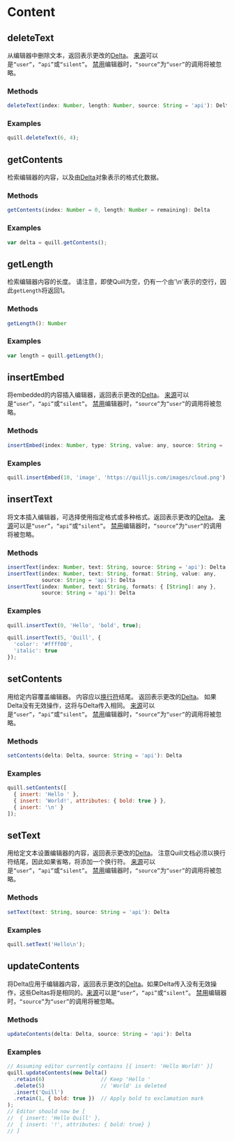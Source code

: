 # Content
## deleteText
从编辑器中删除文本，返回表示更改的[Delta](https://quilljs.com/guides/designing-the-delta-format/)。 [来源](https://quilljs.com/docs/api/#events)可以是`“user”`，`“api”`或`“silent”`。 [禁用](https://quilljs.com/docs/api/#disable)编辑器时，`“source”`为`“user”`的调用将被忽略。

### Methods
```javascript
deleteText(index: Number, length: Number, source: String = 'api'): Delta
```

### Examples
```javascript
quill.deleteText(6, 4);
```

## getContents
检索编辑器的内容，以及由[Delta](https://quilljs.com/guides/designing-the-delta-format/)对象表示的格式化数据。

### Methods
```javascript
getContents(index: Number = 0, length: Number = remaining): Delta
```

### Examples
```javascript
var delta = quill.getContents();
```

## getLength
检索编辑器内容的长度。 请注意，即使Quill为空，仍有一个由'\n'表示的空行，因此`getLength`将返回1。

### Methods
```javascript
getLength(): Number
```

### Examples
```javascript
var length = quill.getLength();
```

## insertEmbed
将embedded的内容插入编辑器，返回表示更改的[Delta](https://quilljs.com/guides/designing-the-delta-format/)。 [来源](https://quilljs.com/docs/api/#events)可以是`“user”`，`“api”`或`“silent”`。 [禁用](https://quilljs.com/docs/api/#disable)编辑器时，`“source”`为`“user”`的调用将被忽略。

### Methods
```javascript
insertEmbed(index: Number, type: String, value: any, source: String = 'api'): Delta
```

### Examples
```javascript
quill.insertEmbed(10, 'image', 'https://quilljs.com/images/cloud.png');
```

## insertText
将文本插入编辑器，可选择使用指定格式或多种格式。返回表示更改的[Delta](https://quilljs.com/guides/designing-the-delta-format/)。 [来源](https://quilljs.com/docs/api/#events)可以是`“user”`，`“api”`或`“silent”`。 [禁用](https://quilljs.com/docs/api/#disable)编辑器时，`“source”`为`“user”`的调用将被忽略。

### Methods
```javascript
insertText(index: Number, text: String, source: String = 'api'): Delta
insertText(index: Number, text: String, format: String, value: any,
           source: String = 'api'): Delta
insertText(index: Number, text: String, formats: { [String]: any },
           source: String = 'api'): Delta
```

### Examples
```javascript
quill.insertText(0, 'Hello', 'bold', true);

quill.insertText(5, 'Quill', {
  'color': '#ffff00',
  'italic': true
});
```

## setContents
用给定内容覆盖编辑器。 内容应以[换行符](https://quilljs.com/docs/delta/#line-formatting)结尾。 返回表示更改的[Delta](https://quilljs.com/guides/designing-the-delta-format/)。 如果Delta没有无效操作，这将与Delta传入相同。 [来源](https://quilljs.com/docs/api/#events)可以是`“user”`，`“api”`或`“silent”`。 [禁用](https://quilljs.com/docs/api/#disable)编辑器时，`“source”`为`“user”`的调用将被忽略。

### Methods
```javascript
setContents(delta: Delta, source: String = 'api'): Delta
```

### Examples
```javascript
quill.setContents([
  { insert: 'Hello ' },
  { insert: 'World!', attributes: { bold: true } },
  { insert: '\n' }
]);
```

## setText
用给定文本设置编辑器的内容，返回表示更改的[Delta](https://quilljs.com/guides/designing-the-delta-format/)。 注意Quill文档必须以换行符结尾，因此如果省略，将添加一个换行符。 [来源](https://quilljs.com/docs/api/#events)可以是`“user”`，`“api”`或`“silent”`。 [禁用](https://quilljs.com/docs/api/#disable)编辑器时，`“source”`为`“user”`的调用将被忽略。

### Methods
```javascript
setText(text: String, source: String = 'api'): Delta
```

### Examples
```javascript
quill.setText('Hello\n');
```

## updateContents
将Delta应用于编辑器内容，返回表示更改的[Delta](https://quilljs.com/guides/designing-the-delta-format/)。如果Delta传入没有无效操作，这些Deltas将是相同的。[来源](https://quilljs.com/docs/api/#events)可以是`“user”`，`“api”`或`“silent”`。 [禁用](https://quilljs.com/docs/api/#disable)编辑器时，`“source”`为`“user”`的调用将被忽略。

### Methods
```javascript
updateContents(delta: Delta, source: String = 'api'): Delta
```

### Examples
```javascript
// Assuming editor currently contains [{ insert: 'Hello World!' }]
quill.updateContents(new Delta()
  .retain(6)                  // Keep 'Hello '
  .delete(5)                  // 'World' is deleted
  .insert('Quill')
  .retain(1, { bold: true })  // Apply bold to exclamation mark
);
// Editor should now be [
//  { insert: 'Hello Quill' },
//  { insert: '!', attributes: { bold: true} }
// ]
```
